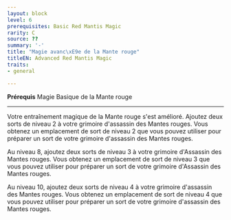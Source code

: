 ```yaml
---
layout: block
level: 6
prerequisites: Basic Red Mantis Magic
rarity: C
source: ??
summary: '-'
title: "Magie avanc\xE9e de la Mante rouge"
titleEN: Advanced Red Mantis Magic
traits:
- general

---
```


<p><span id="ctl00_MainContent_DetailedOutput"><strong>Prérequis</strong> Magie Basique de la Mante rouge<br></span></p>
<hr>
<p>Votre entraînement magique de la Mante rouge s'est amélioré. Ajoutez deux sorts de niveau 2 à votre grimoire d'assassin des Mantes rouges. Vous obtenez un emplacement de sort de niveau 2 que vous pouvez utiliser pour préparer un sort de votre grimoire d'assassin des Mantes rouges.</p>
<p>Au niveau 8, ajoutez deux sorts de niveau 3 à votre grimoire d'Assassin des Mantes rouges. Vous obtenez un emplacement de sort de niveau 3 que vous pouvez utiliser pour préparer un sort de votre grimoire d'Assassin des Mantes rouges.</p>
<p>Au niveau 10, ajoutez deux sorts de niveau 4 à votre grimoire d'assassin des Mantes rouges. Vous obtenez un emplacement de sort de niveau 4 que vous pouvez utiliser pour préparer un sort de votre grimoire d'assassin des Mantes rouges.&nbsp;</p>